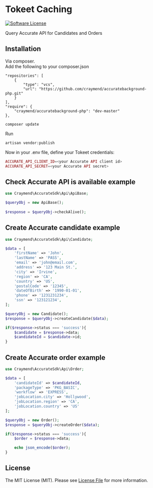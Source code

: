 # Tokeet Caching

[![Software License][ico-license]](LICENSE)


Query Accurate API for Candidates and Orders

## Installation

Via composer.<br/>
Add the following to your composer.json
```
"repositories": [
    {
        "type": "vcs",
        "url": "https://github.com/craymend/accuratebackground-php.git"
    }
],
"require": {
    "craymend/accuratebackground-php": "dev-master"
},
```
```
composer update
```

Run 

    artisan vendor:publish

Now in your .env file, define your Tokeet credentials:
```php
ACCURATE_API_CLIENT_ID=<your Accurate API client id>
ACCURATE_API_SECRET=<your Accurate API secret>
```
## Check Accurate API is available example
```php
use Craymend\AccurateSdk\Api\ApiBase;

$queryObj = new ApiBase();
        
$response = $queryObj->checkAlive();
```

## Create Accurate candidate example
```php
use Craymend\AccurateSdk\Api\Candidate;

$data = [
    'firstName' => 'John',
    'lastName' => 'PASS',
    'email' => 'john@email.com',
    'address' => '123 Main St.',
    'city' => 'Irvine',
    'region' => 'CA',
    'country' => 'US',
    'postalCode' => '12345',
    'dateOfBirth' => '1990-01-01', 
    'phone' => '1231231234',
    'ssn' => '123121234',
];

$queryObj = new Candidate();
$response = $queryObj->createCandidate($data);

if($response->status === 'success'){
    $candidate = $response->data;
    $candidateId = $candidate->id;
}
```

 ## Create Accurate order example
```php
use Craymend\AccurateSdk\Api\Order;

$data = [
    'candidateId' => $candidateId,
    'packageType' => 'PKG_BASIC',
    'workflow' => 'EXPRESS',
    'jobLocation.city' => 'Hollywood',
    'jobLocation.region' => 'CA',
    'jobLocation.country' => 'US'
];

$queryObj = new Order();
$response = $queryObj->createOrder($data);

if($response->status === 'success'){
    $order = $response->data;

    echo json_encode($order);
}
```

## License

The MIT License (MIT). Please see [License File](LICENSE) for more information.



[ico-license]: https://img.shields.io/badge/license-MIT-brightgreen.svg?style=flat-square
